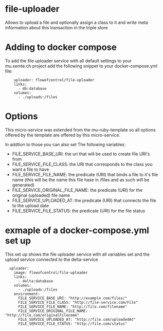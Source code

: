 # file-uploader
Allows to upload a file and optionally assign a class to it and write meta information about this transaction in the triple store

# Adding to docker compose
To add the file uploader service with all default settings to your mu.semte.ch project add the following snippet to your docker-compose.yml file:
```
	uploader: flowofcontrol/file-uploader
	links:
	  - db:database
	volumes:
	  - ./uploads:/files
```

# Options
This micro-service was extended from the mu-ruby-template so all options offered by the template are offered by this micro-service.

In addtion to those you can also set The following variables:
* FILE_SERVICE_BASE_URI: the uri that will be used to create file URI's from
* FILE_SERVICE_FILE_CLASS: the URI that corresponds to the class you want a file to have
* FILE_SERVICE_FILE_NAME: the predicate (URI) that binds a file to it's file name (this will be the name this file hase in /files and as such will be generated)
* FILE_SERVICE_ORIGINAL_FILE_NAME: the predicate (URI) for the original (uploaded) file name
* FILE_SERVICE_UPLOADED_AT: the predicate (URI) that connects the file to the upload date
* FILE_SERVICE_FILE_STATUS: the predicate (URI) for the file status


# exmaple of a docker-compose.yml set up
This set up shows the file uploader service with all variables set and the upload service connected to the delta-service
```
  uploader:
    image: flowofcontrol/file-uploader
    links:
      - delta:database
    volumes:
      - ./uploads:/files
    environment:
      FILE_SERVICE_BASE_URI: "http://example.com/files/"
      FILE_SERVICE_FILE_CLASS: "http://file-service.com/File"
      FILE_SERVICE_FILE_NAME: "http://file.com/filename"
      FILE_SERVICE_ORIGINAL_FILE_NAME: "http://file.com/originalFilename"
      FILE_SERVICE_UPLOADED_AT: "http://file.com/uploadedAt"
      FILE_SERVICE_FILE_STATUS: "http://file.com/status"
```
